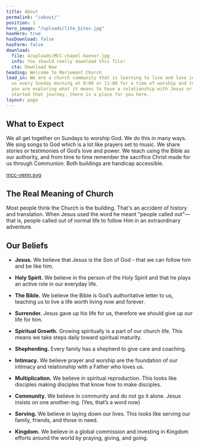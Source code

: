 ```yaml
---
title: About
permalink: "/about/"
position: 1
hero_image: "/uploads/lite_bites.jpg"
hasHero: true
hasDownload: false
hasForm: false
download:
  file: 4/uploads/MCC-chapel-banner.jpg
  info: You should really download this file!
  cta: Download Now
heading: Welcome To Mariemont Church
lead_in: We are a church community that is learning to live and love in Jesus. Join
  us every Sunday morning at 9:00 or 11:00 for a time of worship and teaching. Whether
  you are exploring what it means to have a relationship with Jesus or have already
  started that journey, there is a place for you here.
layout: page
---
```


## What to Expect

We all get together on Sundays to worship God. We do this in many ways. We sing songs to God which is a lot like prayers set to music. We share stories or testimonies of God’s love and power. We teach using the Bible as our authority, and from time to time remember the sacrifice Christ made for us through Communion. Both buildings are handicap accessible.

[mcc-venn.svg](/uploads/mcc-venn.svg)

## The Real Meaning of Church

Most people think the Church is the building. That's an accident of history and translation. When Jesus used the word he meant "people called out"—that is, people called out of normal life to follow Him in an extraordinary adventure.

## Our Beliefs

* **Jesus.** We believe that Jesus is the Son of God - that we can follow him and be like him.

* **Holy Spirit.** We believe in the person of the Holy Spirit and that he plays an active role in our everyday life.

* **The Bible.** We believe the Bible is God’s authoritative letter to us, teaching us to live a life worth living now and forever.

* **Surrender.** Jesus gave up his life for us, therefore we should give up our life for him.

* **Spiritual Growth.** Growing spiritually is a part of our church life. This means we take steps daily toward spiritual maturity.

* **Shepherding.** Every family has a shepherd to give care and coaching.

* **Intimacy.** We believe prayer and worship are the foundation of our intimacy and relationship with a Father who loves us.

* **Multiplication.** We believe in spiritual reproduction. This looks like disciples making disciples that know how to make disciples.

* **Community.** We believe in community and do not go it alone. Jesus insists on one another-ing. (Yes, that’s a word now)

* **Serving.** We believe in laying down our lives. This looks like serving our family, friends, and those in need.

* **Kingdom.** We believe in a global commission and investing in Kingdom efforts around the world by praying, giving, and going.